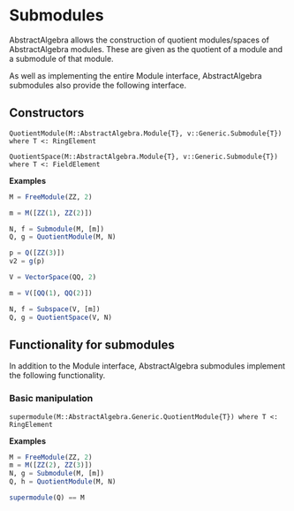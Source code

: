 # Submodules

AbstractAlgebra allows the construction of quotient modules/spaces of
AbstractAlgebra modules. These are given as the quotient of a module and
a submodule of that module.

As well as implementing the entire Module interface, AbstractAlgebra
submodules also provide the following interface.

## Constructors

```@docs
QuotientModule(M::AbstractAlgebra.Module{T}, v::Generic.Submodule{T}) where T <: RingElement
```

```@docs
QuotientSpace(M::AbstractAlgebra.Module{T}, v::Generic.Submodule{T}) where T <: FieldElement

```

**Examples**

```julia
M = FreeModule(ZZ, 2)

m = M([ZZ(1), ZZ(2)])

N, f = Submodule(M, [m])
Q, g = QuotientModule(M, N)

p = Q([ZZ(3)])
v2 = g(p)

V = VectorSpace(QQ, 2)

m = V([QQ(1), QQ(2)])

N, f = Subspace(V, [m])
Q, g = QuotientSpace(V, N)
```

## Functionality for submodules

In addition to the Module interface, AbstractAlgebra submodules implement the
following functionality.

### Basic manipulation

```@docs
supermodule(M::AbstractAlgebra.Generic.QuotientModule{T}) where T <: RingElement
```

**Examples**

```julia
M = FreeModule(ZZ, 2)
m = M([ZZ(2), ZZ(3)])
N, g = Submodule(M, [m])
Q, h = QuotientModule(M, N)

supermodule(Q) == M
```

